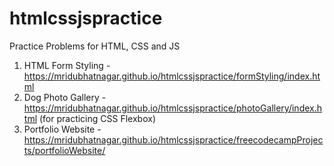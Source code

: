 # htmlcssjspractice
Practice Problems for HTML, CSS and JS

1. HTML Form Styling - https://mridubhatnagar.github.io/htmlcssjspractice/formStyling/index.html
2. Dog Photo Gallery - https://mridubhatnagar.github.io/htmlcssjspractice/photoGallery/index.html (for practicing CSS Flexbox)
3. Portfolio Website - https://mridubhatnagar.github.io/htmlcssjspractice/freecodecampProjects/portfolioWebsite/
